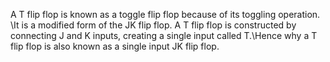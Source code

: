 A T flip flop is known as a toggle flip flop because of its toggling operation.  \It is a modified form of the JK flip flop. A T flip flop is constructed by connecting J and K inputs, creating a single input called T.\Hence why a T flip flop is also known as a single input JK flip flop.
  
  
